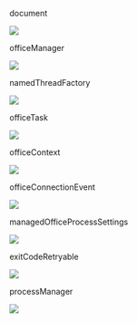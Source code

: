 document

![](https://gitee.com/pangxincheng/Images/raw/master/1606205491441.png)

officeManager

![](https://gitee.com/pangxincheng/Images/raw/master/1606205570272.png)

namedThreadFactory

![](https://gitee.com/pangxincheng/Images/raw/master/1606205587397.png)

officeTask

![](https://gitee.com/pangxincheng/Images/raw/master/1606205603466.png)

officeContext

![](https://gitee.com/pangxincheng/Images/raw/master/1606205619269.png)

officeConnectionEvent

![](https://gitee.com/pangxincheng/Images/raw/master/1606205636876.png)

managedOfficeProcessSettings

![](https://gitee.com/pangxincheng/Images/raw/master/1606205685923.png)

exitCodeRetryable

![](https://gitee.com/pangxincheng/Images/raw/master/1606205705964.png)

processManager

![](https://gitee.com/pangxincheng/Images/raw/master/1606205723551.png)